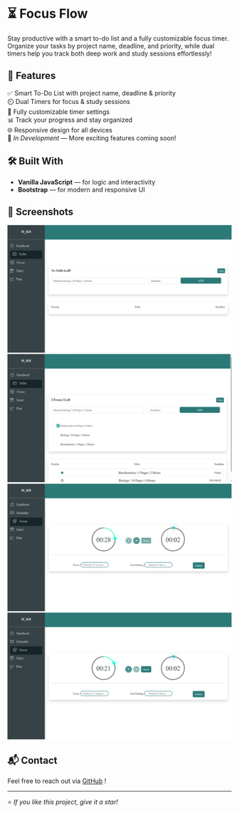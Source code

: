 # ⏳ Focus Flow  

Stay productive with a smart to-do list and a fully customizable focus timer. Organize your tasks by project name, deadline, and priority, while dual timers help you track both deep work and study sessions effortlessly!   

## 🌟 Features  
✅ Smart To-Do List with project name, deadline & priority  
⏲️ Dual Timers for focus & study sessions  
🎯 Fully customizable timer settings  
📊 Track your progress and stay organized  
🌐 Responsive design for all devices  
🚧 *In Development* — More exciting features coming soon!  

## 🛠️ Built With  
- **Vanilla JavaScript** — for logic and interactivity  
- **Bootstrap** — for modern and responsive UI  

## 📸 Screenshots

![Todo Page](images/Todo.png)
![Todo Page](images/todo2.png)
![Focus Page](images/timer.png)
![Focus Page](images/timer2.png)

## 📬 Contact

Feel free to reach out via [GitHub](https://github.com/mahla-kh) !

---

⭐️ *If you like this project, give it a star!*
